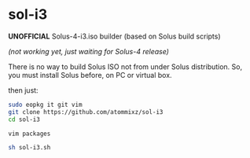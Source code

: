 # sol-i3
**UNOFFICIAL** Solus-4-i3.iso builder (based on Solus build scripts)

*(not working yet, just waiting for Solus-4 release)*

There is no way to build Solus ISO not from under Solus distribution. So, you must install Solus before, on PC or virtual box.

then just:

```bash
sudo eopkg it git vim
git clone https://github.com/atommixz/sol-i3
cd sol-i3

vim packages

sh sol-i3.sh
```

